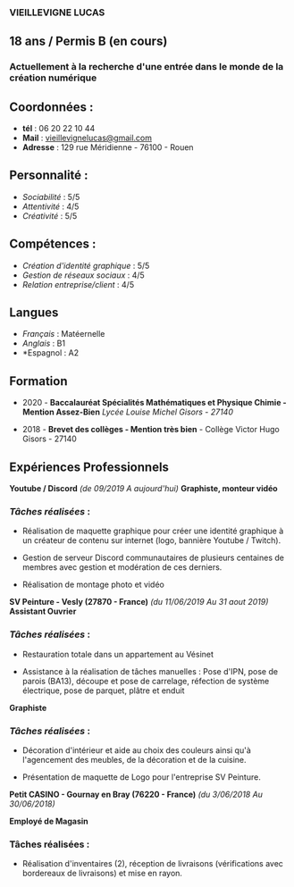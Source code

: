 ### VIEILLEVIGNE LUCAS

## 18 ans / Permis B (en cours)

### Actuellement à la recherche d'une entrée dans le monde de la création numérique

## Coordonnées :
* **tél** : 06 20 22 10 44
* **Mail** : vieillevignelucas@gmail.com
* **Adresse** : 129 rue Méridienne - 76100 - Rouen

## Personnalité : 
* *Sociabilité* : 5/5
* *Attentivité* : 4/5
* *Créativité* : 5/5

## Compétences :
* *Création d'identité graphique* : 5/5
* *Gestion de réseaux sociaux* : 4/5
* *Relation entreprise/client* : 4/5

## Langues

* *Français* : Matéernelle
* *Anglais* : B1
* *Espagnol : A2

## Formation 

* 2020 - **Baccalauréat Spécialités Mathématiques et Physique Chimie - Mention Assez-Bien**
*Lycée Louise Michel Gisors - 27140*

* 2018 - **Brevet des collèges - Mention très bien** - Collège Victor Hugo Gisors - 27140

## Expériences Professionnels

**Youtube / Discord** *(de 09/2019 A aujourd'hui)*
**Graphiste, monteur vidéo**

### __*Tâches réalisées*__ :

* Réalisation de maquette graphique pour créer une identité graphique à un créateur de contenu sur internet (logo, bannière Youtube / Twitch).

* Gestion de serveur Discord communautaires de plusieurs centaines de membres avec gestion et modération de ces derniers.

* Réalisation de montage photo et vidéo

**SV Peinture - Vesly (27870 - France)** *(du 11/06/2019 Au 31 aout 2019)*
**Assistant Ouvrier**

### __*Tâches réalisées*__ : 

* Restauration totale dans un appartement au Vésinet

* Assistance à la réalisation de tâches manuelles : Pose d'IPN, pose de parois (BA13), découpe et pose de carrelage, réfection de système électrique, pose de parquet, plâtre et enduit

**Graphiste**

### __*Tâches réalisées*__ : 

* Décoration d'intérieur et aide au choix des couleurs ainsi qu'à l'agencement des meubles, de la décoration et de la cuisine.

* Présentation de maquette de Logo pour l'entreprise SV Peinture.

**Petit CASINO - Gournay en Bray (76220 - France)** *(du 3/06/2018 Au 30/06/2018)*

**Employé de Magasin**

### Tâches réalisées : 

* Réalisation d'inventaires (2), réception de livraisons (vérifications avec bordereaux de livraisons) et mise en rayon.






